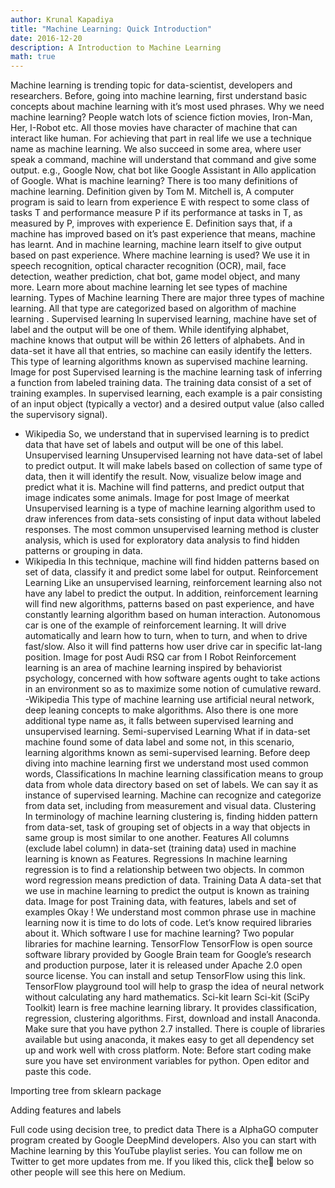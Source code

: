 ```yaml
---
author: Krunal Kapadiya
title: "Machine Learning: Quick Introduction"
date: 2016-12-20
description: A Introduction to Machine Learning
math: true
---
```


Machine learning is trending topic for data-scientist, developers and researchers. Before, going into machine learning, first understand basic concepts about machine learning with it’s most used phrases.
Why we need machine learning?
People watch lots of science fiction movies, Iron-Man, Her, I-Robot etc. All those movies have character of machine that can interact like human. For achieving that part in real life we use a technique name as machine learning. We also succeed in some area, where user speak a command, machine will understand that command and give some output. e.g., Google Now, chat bot like Google Assistant in Allo application of Google.
What is machine learning?
There is too many definitions of machine learning. Definition given by Tom M. Mitchell is,
A computer program is said to learn from experience E with respect to some class of tasks T and performance measure P if its performance at tasks in T, as measured by P, improves with experience E.
Definition says that, if a machine has improved based on it’s past experience that means, machine has learnt. And in machine learning, machine learn itself to give output based on past experience.
Where machine learning is used?
We use it in speech recognition, optical character recognition (OCR), mail, face detection, weather prediction, chat bot, game model object, and many more. Learn more about machine learning let see types of machine learning.
Types of Machine learning
There are major three types of machine learning. All that type are categorized based on algorithm of machine learning .
Supervised learning
In supervised learning, machine have set of label and the output will be one of them. While identifying alphabet, machine knows that output will be within 26 letters of alphabets. And in data-set it have all that entries, so machine can easily identify the letters. This type of learning algorithms known as supervised machine learning.
Image for post
Supervised learning is the machine learning task of inferring a function from labeled training data. The training data consist of a set of training examples. In supervised learning, each example is a pair consisting of an input object (typically a vector) and a desired output value (also called the supervisory signal).
- Wikipedia
So, we understand that in supervised learning is to predict data that have set of labels and output will be one of this label.
Unsupervised learning
Unsupervised learning not have data-set of label to predict output. It will make labels based on collection of same type of data, then it will identify the result. Now, visualize below image and predict what it is. Machine will find patterns, and predict output that image indicates some animals.
Image for post
Image of meerkat
Unsupervised learning is a type of machine learning algorithm used to draw inferences from data-sets consisting of input data without labeled responses. The most common unsupervised learning method is cluster analysis, which is used for exploratory data analysis to find hidden patterns or grouping in data.
- Wikipedia
In this technique, machine will find hidden patterns based on set of data, classify it and predict some label for output.
Reinforcement Learning
Like an unsupervised learning, reinforcement learning also not have any label to predict the output. In addition, reinforcement learning will find new algorithms, patterns based on past experience, and have constantly learning algorithm based on human interaction.
Autonomous car is one of the example of reinforcement learning. It will drive automatically and learn how to turn, when to turn, and when to drive fast/slow. Also it will find patterns how user drive car in specific lat-lang position.
Image for post
Audi RSQ car from I Robot
Reinforcement learning is an area of machine learning inspired by behaviorist psychology, concerned with how software agents ought to take actions in an environment so as to maximize some notion of cumulative reward.
-Wikipedia
This type of machine learning use artificial neural network, deep leaning concepts to make algorithms.
Also there is one more additional type name as, it falls between supervised learning and unsupervised learning.
Semi-supervised Learning
What if in data-set machine found some of data label and some not, in this scenario, learning algorithms known as semi-supervised learning.
Before deep diving into machine learning first we understand most used common words,
Classifications
In machine learning classification means to group data from whole data directory based on set of labels. We can say it as instance of supervised learning. Machine can recognize and categorize from data set, including from measurement and visual data.
Clustering
In terminology of machine learning clustering is, finding hidden pattern from data-set, task of grouping set of objects in a way that objects in same group is most similar to one another.
Features
All columns (exclude label column) in data-set (training data) used in machine learning is known as Features.
Regressions
In machine learning regression is to find a relationship between two objects. In common word regression means prediction of data.
Training Data
A data-set that we use in machine learning to predict the output is known as training data.
Image for post
Training data, with features, labels and set of examples
Okay ! We understand most common phrase use in machine learning now it is time to do lots of code. Let’s know required libraries about it.
Which software I use for machine learning?
Two popular libraries for machine learning.
TensorFlow
TensorFlow is open source software library provided by Google Brain team for Google’s research and production purpose, later it is released under Apache 2.0 open source license. You can install and setup TensorFlow using this link. TensorFlow playground tool will help to grasp the idea of neural network without calculating any hard mathematics.
Sci-kit learn
Sci-kit (SciPy Toolkit) learn is free machine learning library. It provides classification, regression, clustering algorithms.
First, download and install Anaconda. Make sure that you have python 2.7 installed. There is couple of libraries available but using anaconda, it makes easy to get all dependency set up and work well with cross platform.
Note: Before start coding make sure you have set environment variables for python.
Open editor and paste this code.

Importing tree from sklearn package

Adding features and labels

Full code using decision tree, to predict data
There is a AlphaGO computer program created by Google DeepMind developers.
Also you can start with Machine learning by this YouTube playlist series.
You can follow me on Twitter to get more updates from me. If you liked this, click the💚 below so other people will see this here on Medium.

